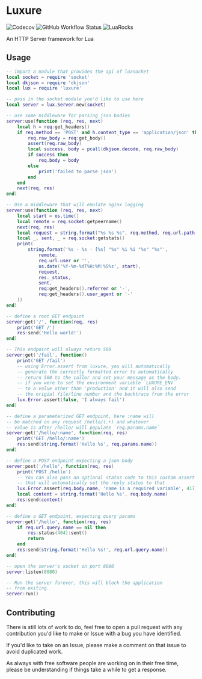# Luxure

![Codecov](https://img.shields.io/codecov/c/github/freemasen/luxure)
![GitHub Workflow Status](https://img.shields.io/github/workflow/status/freemasen/luxure/CI)
![LuaRocks](https://img.shields.io/luarocks/v/FreeMasen/luxure)

An HTTP Server framework for Lua

## Usage

```lua
-- import a module that provides the api of luasocket
local socket = require 'socket'
local dkjson = require 'dkjson'
local lux = require 'luxure'

-- pass in the socket module you'd like to use here
local server = lux.Server.new(socket)

-- use some middleware for parsing json bodies
server:use(function (req, res, next)
    local h = req:get_headers()
    if req.method == 'POST' and h.content_type == 'application/json' then
        req.raw_body = req:get_body()
        assert(req.raw_body)
        local success, body = pcall(dkjson.decode, req.raw_body)
        if success then
            req.body = body
        else
            print('failed to parse json')
        end
    end
    next(req, res)
end)

-- Use a middleware that will emulate nginx logging
server:use(function (req, res, next)
    local start = os.time()
    local remote = req.socket:getpeername()
    next(req, res)
    local request = string.format("%s %s %s", req.method, req.url.path, req.http_version)
    local _, sent, _ = req.socket:getstats()
    print(
        string.format('%s - %s - [%s] "%s" %i %i "%s" "%s"',
            remote,
            req.url.user or '',
            os.date('%Y-%m-%dT%H:%M:%S%z', start),
            request,
            res._status,
            sent,
            req:get_headers().referrer or '-',
            req:get_headers().user_agent or '-'
    ))
end)

-- define a root GET endpoint
server:get('/', function(req, res)
    print('GET /')
    res:send('Hello world!')
end)

-- This endpoint will always return 500
server:get('/fail', function()
    print('GET /fail')
    -- using Error.assert from luxure, you will automatically
    -- generate the correctly formatted error to automatically
    -- return 500 to the caller and set your message as the body.
    -- if you were to set the environment variable `LUXURE_ENV`
    -- to a value other than 'production' and it will also send
    -- the origial file/line number and the backtrace from the error
    lux.Error.assert(false, 'I always fail')
end)

-- define a parameterized GET endpoint, here :name will
-- be matched on any request /hello/(.+) and whatever
-- value is after /hello/ will populate `req.params.name`
server:get('/hello/:name', function(req, res)
    print('GET /hello/:name')
    res:send(string.format('Hello %s', req.params.name))
end)

-- define a POST endpoint expecting a json body
server:post('/hello', function(req, res)
    print('POST /hello')
    -- You can also pass an optional status code to this custom assert
    -- that will automatically set the reply status to that
    lux.Error.assert(req.body.name, 'name is a required variable', 417)
    local content = string.format('Hello %s', req.body.name)
    res:send(content)
end)

-- define a GET endpoint, expecting query params
server:get('/hello', function(req, res)
    if req.url.query.name == nil then
        res:status(404):sent()
        return
    end
    res:send(string.format('Hello %s!', req.url.query.name))
end)

-- open the server's socket on port 8080
server:listen(8080)

-- Run the server forever, this will block the application
-- from exiting.
server:run()

```

## Contributing

There is still lots of work to do, feel free to open a pull request with any contribution you'd like to make
or Issue with a bug you have identified.

If you'd like to take on an Issue, please make a comment on that issue to avoid duplicated work.

As always with free software people are working on in their free time, please be understanding
if things take a while to get a response.

